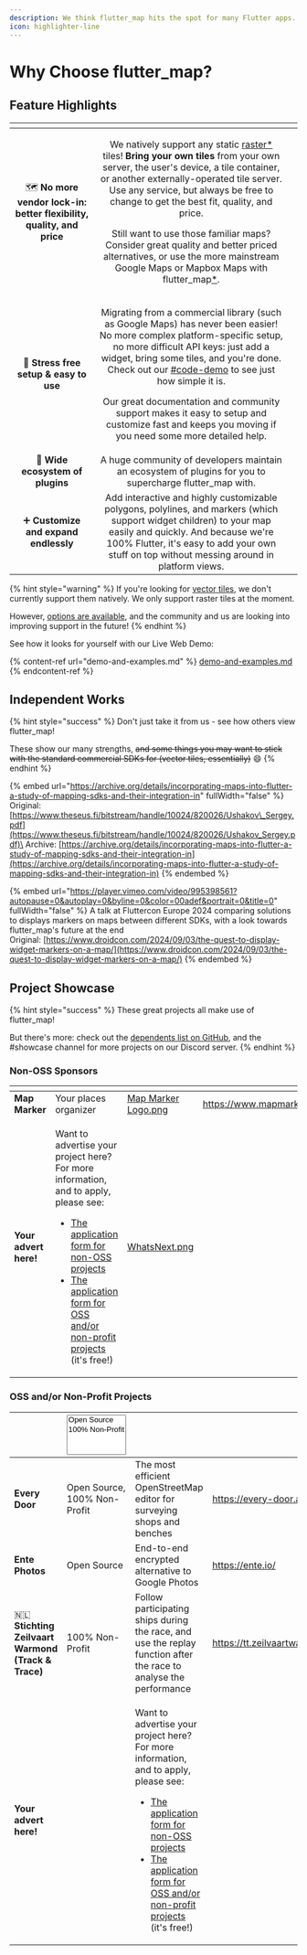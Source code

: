 ```yaml
---
description: We think flutter_map hits the spot for many Flutter apps. Find out why!
icon: highlighter-line
---
```


# Why Choose flutter\_map?

## Feature Highlights

<table data-card-size="large" data-view="cards" data-full-width="false"><thead><tr><th align="center"></th><th align="center"></th><th data-hidden data-card-cover data-type="files"></th></tr></thead><tbody><tr><td align="center">🗺️ <strong>No more vendor lock-in: better flexibility, quality, and price</strong></td><td align="center"><p>We natively support any static <a data-footnote-ref href="#user-content-fn-1">raster*</a> tiles! <strong>Bring your own tiles</strong> from your own server, the user's device, a tile container, or another externally-operated tile server. Use any service, but always be free to change to get the best fit, quality, and price.</p><p></p><p>Still want to use those familiar maps? Consider great quality and better priced alternatives, or use the more mainstream Google Maps or Mapbox Maps with flutter_map<a data-footnote-ref href="#user-content-fn-2">*</a>.</p></td><td></td></tr><tr><td align="center">🚀 <strong>Stress free setup &#x26; easy to use</strong></td><td align="center"><p>Migrating from a commercial library (such as Google Maps) has never been easier! No more complex platform-specific setup, no more difficult API keys: just add a widget, bring some tiles, and you're done. Check out our <a data-mention href="../#code-demo">#code-demo</a> to see just how simple it is.</p><p></p><p>Our great documentation and community support makes it easy to setup and customize fast and keeps you moving if you need some more detailed help.</p></td><td></td></tr><tr><td align="center">🧩 <strong>Wide ecosystem of plugins</strong></td><td align="center">A huge community of developers maintain an ecosystem of plugins for you to supercharge flutter_map with.</td><td></td></tr><tr><td align="center">➕ <strong>Customize and expand endlessly</strong></td><td align="center">Add interactive and highly customizable polygons, polylines, and markers (which support widget children) to your map easily and quickly. And because we're 100% Flutter, it's easy to add your own stuff on top without messing around in platform views.</td><td></td></tr></tbody></table>

{% hint style="warning" %}
If you're looking for [vector tiles](how-does-it-work/raster-vs-vector-tiles.md#raster-tiles), we don't currently support them natively. We only support raster tiles at the moment.

However, [options are available](how-does-it-work/raster-vs-vector-tiles.md#using-vector-tiles), and the community and us are looking into improving support in the future!
{% endhint %}

See how it looks for yourself with our Live Web Demo:

{% content-ref url="demo-and-examples.md" %}
[demo-and-examples.md](demo-and-examples.md)
{% endcontent-ref %}

## Independent Works

{% hint style="success" %}
Don't just take it from us - see how others view flutter\_map!

These show our many strengths, ~~and some things you may want to stick with the standard commercial SDKs for (vector tiles, essentially)~~ :smile:
{% endhint %}

{% embed url="https://archive.org/details/incorporating-maps-into-flutter-a-study-of-mapping-sdks-and-their-integration-in" fullWidth="false" %}
Original: [https://www.theseus.fi/bitstream/handle/10024/820026/Ushakov\_Sergey.pdf](https://www.theseus.fi/bitstream/handle/10024/820026/Ushakov_Sergey.pdf)\
Archive: [https://archive.org/details/incorporating-maps-into-flutter-a-study-of-mapping-sdks-and-their-integration-in](https://archive.org/details/incorporating-maps-into-flutter-a-study-of-mapping-sdks-and-their-integration-in)
{% endembed %}

{% embed url="https://player.vimeo.com/video/995398561?autopause=0&autoplay=0&byline=0&color=00adef&portrait=0&title=0" fullWidth="false" %}
A talk at Fluttercon Europe 2024 comparing solutions to displays markers on maps between different SDKs, with a look towards flutter\_map's future at the end\
Original: [https://www.droidcon.com/2024/09/03/the-quest-to-display-widget-markers-on-a-map/](https://www.droidcon.com/2024/09/03/the-quest-to-display-widget-markers-on-a-map/)
{% endembed %}

## Project Showcase

{% hint style="success" %}
These great projects all make use of flutter\_map!

But there's more: check out the [dependents list on GitHub](https://github.com/fleaflet/flutter_map/network/dependents), and the #showcase channel for more projects on our Discord server.
{% endhint %}

### Non-OSS Sponsors

<table data-card-size="large" data-view="cards"><thead><tr><th></th><th></th><th data-hidden data-card-cover data-type="files"></th><th data-hidden data-card-target data-type="content-ref"></th></tr></thead><tbody><tr><td><strong>Map Marker</strong></td><td>Your places organizer</td><td><a href="../.gitbook/assets/Map Marker Logo.png">Map Marker Logo.png</a></td><td><a href="https://www.mapmarker.app/">https://www.mapmarker.app/</a></td></tr><tr><td><strong>Your advert here!</strong></td><td><p>Want to advertise your project here? For more information, and to apply, please see:</p><ul><li><a href="https://docs.google.com/forms/d/e/1FAIpQLSeXALT0XVnWdl8vTcYQUz9l3mC7j63Et1MIkkEnnn7BgToRtw/viewform?usp=sf_link">The application form for non-OSS projects</a></li><li><a href="https://docs.google.com/forms/d/e/1FAIpQLSeM3RgRc-QG7diODXd29DzuQWAWlutUQC3uR_b0cSwbaOkOjg/viewform?usp=sf_link">The application form for OSS and/or non-profit projects</a> (it's free!)</li></ul></td><td><a href="../.gitbook/assets/WhatsNext.png">WhatsNext.png</a></td><td></td></tr></tbody></table>

### OSS and/or Non-Profit Projects

<table data-card-size="large" data-view="cards"><thead><tr><th></th><th><select multiple><option value="288089d75dba4cc2930ef1e879241692" label="Open Source" color="blue"></option><option value="602c8c9d2d4b4c9bbdc1b704dbed0fe5" label="100% Non-Profit" color="blue"></option></select></th><th></th><th data-hidden data-card-target data-type="content-ref"></th><th data-hidden data-card-cover data-type="files"></th></tr></thead><tbody><tr><td><strong>Every Door</strong></td><td><span data-option="288089d75dba4cc2930ef1e879241692">Open Source, </span><span data-option="602c8c9d2d4b4c9bbdc1b704dbed0fe5">100% Non-Profit</span></td><td>The most efficient OpenStreetMap editor for surveying shops and benches</td><td><a href="https://every-door.app/">https://every-door.app/</a></td><td><a href="../.gitbook/assets/Every Door Logo.png">Every Door Logo.png</a></td></tr><tr><td><strong>Ente Photos</strong></td><td><span data-option="288089d75dba4cc2930ef1e879241692">Open Source</span></td><td>End-to-end encrypted alternative to Google Photos </td><td><a href="https://ente.io/">https://ente.io/</a></td><td><a href="../.gitbook/assets/Ente Photos Logo.png">Ente Photos Logo.png</a></td></tr><tr><td>🇳🇱 <strong>Stichting Zeilvaart Warmond (Track &#x26; Trace)</strong></td><td><span data-option="602c8c9d2d4b4c9bbdc1b704dbed0fe5">100% Non-Profit</span></td><td>Follow participating ships during the race, and use the replay function after the race to analyse the performance</td><td><a href="https://tt.zeilvaartwarmond.nl/">https://tt.zeilvaartwarmond.nl/</a></td><td><a href="../.gitbook/assets/Stichting Zeilvaart Warmond.jpg">Stichting Zeilvaart Warmond.jpg</a></td></tr><tr><td><strong>Your advert here!</strong></td><td></td><td><p>Want to advertise your project here? For more information, and to apply, please see:</p><ul><li><a href="https://docs.google.com/forms/d/e/1FAIpQLSeXALT0XVnWdl8vTcYQUz9l3mC7j63Et1MIkkEnnn7BgToRtw/viewform?usp=sf_link">The application form for non-OSS projects</a></li><li><a href="https://docs.google.com/forms/d/e/1FAIpQLSeM3RgRc-QG7diODXd29DzuQWAWlutUQC3uR_b0cSwbaOkOjg/viewform?usp=sf_link">The application form for OSS and/or non-profit projects</a> (it's free!)</li></ul></td><td></td><td><a href="../.gitbook/assets/WhatsNext.png">WhatsNext.png</a></td></tr></tbody></table>

[^1]: See below for information about vector tile support.

[^2]: It may cost more to use services which provide their own SDKs through flutter\_map, but there's a reason they do that ;)

